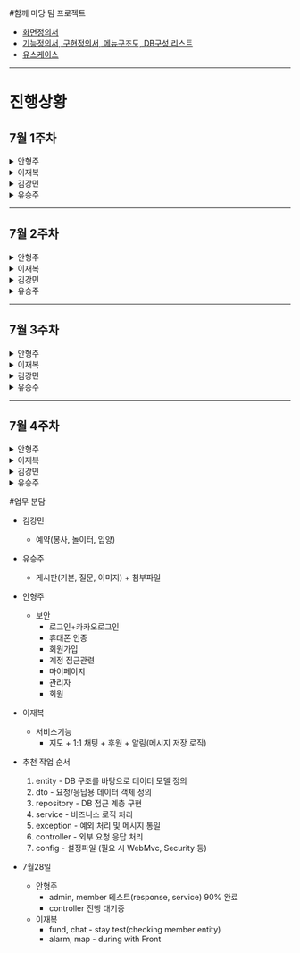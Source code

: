 #함께 마당 팀 프로젝트

+ [화면정의서](https://www.figma.com/design/nTh81nva0JrQA1IakEUY2y/%ED%95%A8%EA%B2%8C%EB%A7%88%EB%8B%B9-%ED%99%94%EB%A9%B4%EC%A0%95%EC%9D%98%EC%84%9C?node-id=27-73&t=uppo0fHdFbpJ5gqJ-0)
+ [기능정의서, 구현정의서, 메뉴구조도, DB구성 리스트](https://docs.google.com/spreadsheets/d/11IeV-mdxs4t-SV8Si9VfBWFi8TP4IR0em3ZXPzXKcso/edit?gid=0#gid=0)
+ [유스케이스](https://app.diagrams.net/#G1TyS2MtcFxZIYL2ozCjKoXumwz_kmENtK#%7B%22pageId%22%3A%22aozdoE-P7H4EPuOHVj0a%22%7D)

-----------------------------------------------------------------------------------------------------------------
# 진행상황

## 7월 1주차
<details>
    <summary>안형주</summary>

    - 여기에
    - 작성
</details>
<details>
    <summary>이재복</summary>

    - 여기에
    - 작성
</details>
<details>
    <summary>김강민</summary>

    - 여기에
    - 작성
</details>
<details>
    <summary>유승주</summary>

    - 여기에
    - 작성
</details>

------------------------------------------------------

## 7월 2주차
<details>
    <summary>안형주</summary>

    - 여기에
    - 작성
</details>
<details>
    <summary>이재복</summary>

    - 여기에
    - 작성
</details>
<details>
    <summary>김강민</summary>

    - 여기에
    - 작성
</details>
<details>
    <summary>유승주</summary>

    - 여기에
    - 작성
</details>

------------------------------------------------------

## 7월 3주차
<details>
    <summary>안형주</summary>

    - 여기에
    - 작성
</details>
<details>
    <summary>이재복</summary>

    - 여기에
    - 작성
</details>
<details>
    <summary>김강민</summary>

    - 여기에
    - 작성
</details>
<details>
    <summary>유승주</summary>

    - 여기에
    - 작성
</details>

------------------------------------------------------

## 7월 4주차
<details>
    <summary>안형주</summary>

    - member, admin controller 프론트 테스트 작업 진행중(30%)
    - 작성
</details>
<details>
    <summary>이재복</summary>

    - 여기에
    - 작성
</details>
<details>
    <summary>김강민</summary>

    - 여기에
    - 작성
</details>
<details>
    <summary>유승주</summary>

    - 여기에
    - 작성
</details>

#업무 분담

+ 김강민
  + 예약(봉사, 놀이터, 입양)

+ 유승주
  + 게시판(기본, 질문, 이미지) + 첨부파일 

+ 안형주
  + 보안
    + 로그인+카카오로그인
    + 휴대폰 인증
    + 회원가입
    + 계정 접근관련
    + 마이페이지
    + 관리자
    + 회원

+ 이재복
  + 서비스기능
    + 지도 + 1:1 채팅 + 후원 + 알림(메시지 저장 로직)

+ 추천 작업 순서
  1. entity - DB 구조를 바탕으로 데이터 모델 정의
  2. dto - 	요청/응답용 데이터 객체 정의
  3. repository - DB 접근 계층 구현
  4. service - 비즈니스 로직 처리
  5. exception - 예외 처리 및 메시지 통일
  6. controller - 외부 요청 응답 처리
  7. config - 설정파일 (필요 시 WebMvc, Security 등)
 



+ 7월28일
  + 안형주
    + admin, member 테스트(response, service) 90% 완료
    + controller 진행 대기중
  + 이재복
    + fund, chat - stay test(checking member entity)
    + alarm, map - during with Front
  
